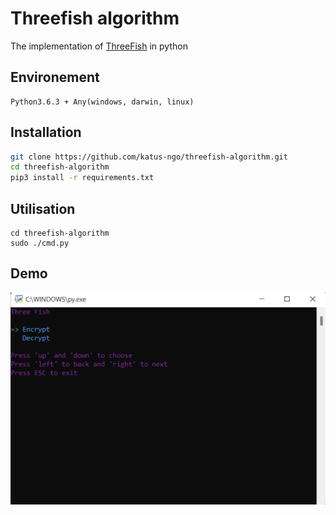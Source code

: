 # Threefish algorithm

The implementation of [ThreeFish](https://github.com/katus-ngo/threefish-algorithm/blob/main/fish.py) in python

## Environement

```
Python3.6.3 + Any(windows, darwin, linux)
```

## Installation

```bash
git clone https://github.com/katus-ngo/threefish-algorithm.git
cd threefish-algorithm
pip3 install -r requirements.txt
```

## Utilisation

```
cd threefish-algorithm
sudo ./cmd.py
```

## Demo

![](./image/demo.PNG)

